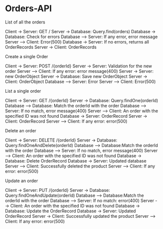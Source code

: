 # Orders-API

List of all the orders

Client -> Server: GET /
Server -> Database: Query.find(orders)
Database -> Database: Check for errors
Database --> Server: If any error, error message
Server --> Client: Error(500)
Database -> Server: If no errors, returns all OrderRecords
Server -> Client: OrderRecords

Create a single Order

Client -> Server: POST /{orderId}
Server -> Server: Validation for the new order
Server --> Client: If any error: error message(400)
Server -> Server: new OrderObject
Server -> Database: Save new OrderObject
Server -> Client: OrderObject
Database --> Server: Error
Server --> Client: Error(500)

List a single order

Client -> Server: GET /{orderId}
Server -> Database: Query.findOne(orderId)
Database --> Database: Match the orderId with the order
Database --> Server: If no match, error message(400)
Server --> Client: An order with the specified ID was not found
Database -> Server: OrderRecord
Server -> Client: OrderRecord
Server --> Client: If any error: error(500)

Delete an order

Client -> Server: DELETE /{orderId}
Server -> Database: Query.findOneAndDelete(orderId)
Database --> Database:Match the orderId with the order
Database --> Server: If no match, error message(400)
Server --> Client: An order with the specified ID was not found
Database -> Database: Delete OrderRecord
Database -> Server: Updated database
Server --> Client: Successfully deleted the product
Server --> Client: If any error: error(500)

Update an order

Client -> Server: PUT /{orderId}
Server -> Database: Query.findOneAndUpdate(orderId)
Database --> Database:Match the orderId with the order
Database --> Server: If no match: error(400)
Server --> Client: An order with the specified ID was not found
Database -> Database: Update the OrderRecord
Database -> Server: Updated OrderRecord
Server -> Client: Successfully updated the product
Server --> Client: If any error: error(500)
